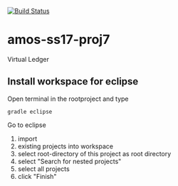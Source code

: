 [![Build Status](https://travis-ci.org/BankingBoys/amos-ss17-proj7.svg?branch=master)](https://travis-ci.org/BankingBoys/amos-ss17-proj7)

# amos-ss17-proj7
Virtual Ledger

## Install workspace for eclipse

Open terminal in the rootproject and type

	gradle eclipse

Go to eclipse

1. import
2. existing projects into workspace
3. select root-directory of this project as root directory
4. select "Search for nested projects"
5. select all projects
6. click "Finish"
